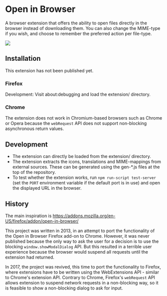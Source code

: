 # Open in Browser

A browser extension that offers the ability to open files directly in the browser instead of downloading them.
You can also change the MIME-type if you wish, and choose to remember the preferred action per file-type.

![](https://github.com/Rob--W/open-in-browser/raw/master/design/icon128.png)


## Installation

This extension has not been published yet.

### Firefox
Development: Visit about:debugging and load the extension/ directory.

### Chrome
The extension does not work in Chromium-based browsers such as Chrome or Opera
because the `webRequest` API does not support non-blocking asynchronous return values.


## Development

- The extension can directly be loaded from the extension/ directory.
- The extension extracts the icons, translations and MIME-mappings from external sources. These can
  be generated using the gen-\*.js files at the top of the repository.
- To test whether the extension works, run `npm run-script test-server` (set the `PORT` environment
  variable if the default port is in use) and open the displayed URL in the browser.


## History

The main inspiration is https://addons.mozilla.org/en-US/firefox/addon/open-in-browser/

This project was written in 2013, in an attempt to port the functionality of the Open in Browser
Firefox add-on to Chrome. However, it was never published because the only way to ask the user for
a decision is to use the blocking `window.showModalDialog` API. But this resulted in a terrible user
experience because the browser would suspend all requests until the extension had returned.

In 2017, the project was revived, this time to port the functionality to Firefox, where extensions
have to be written using the WebExtensions API - similar to Chrome's extension API. Contrary to
Chrome, Firefox's `webRequest` API allows extension to suspend network requests in a non-blocking
way, so it is feasible to show a non-blocking dialog to ask for input.
